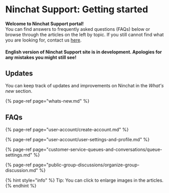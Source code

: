 # Ninchat Support: Getting started

**Welcome to Ninchat Support portal!**   
You can find answers to frequently asked questions \(FAQs\) below or browse through the articles on the left by topic. If you still cannot find what you are looking for, contact us [here](https://ninchat.com/contact).

#### English version of Ninchat Support site is in development. Apologies for any mistakes you might still see!

## Updates

You can keep track of updates and improvements on Ninchat in the _What's new_ section.

{% page-ref page="whats-new.md" %}

## FAQs

{% page-ref page="user-account/create-account.md" %}

{% page-ref page="user-account/user-settings-and-profile.md" %}

{% page-ref page="customer-service-queues-and-conversations/queue-settings.md" %}

{% page-ref page="public-group-discussions/organize-group-discussion.md" %}

 

{% hint style="info" %}
Tip: You can click to enlarge images in the articles.
{% endhint %}



